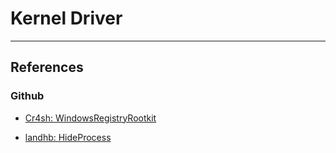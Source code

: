 # Kernel Driver

---
## References

### Github

- [Cr4sh: WindowsRegistryRootkit](https://github.com/Cr4sh/WindowsRegistryRootkit)

- [landhb: HideProcess](https://github.com/landhb/HideProcess)